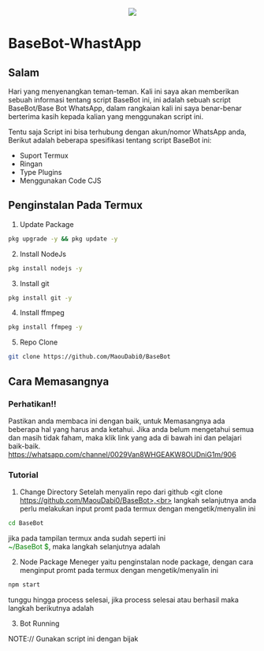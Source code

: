<p align="center">
<img src="https://files.catbox.moe/7t0628.jpg">

# BaseBot-WhastApp

## Salam
   Hari yang menyenangkan teman-teman. Kali ini saya akan memberikan sebuah informasi tentang script BaseBot ini, ini adalah sebuah script BaseBot/Base Bot WhatsApp,   dalam rangkaian kali ini saya benar-benar berterima kasih kepada kalian yang menggunakan script ini.

   Tentu saja Script ini bisa terhubung dengan akun/nomor WhatsApp anda, Berikut adalah beberapa spesifikasi tentang script BaseBot ini:

- Suport Termux
- Ringan
- Type Plugins
- Menggunakan Code CJS

## Penginstalan Pada Termux

1. Update Package

```bash
pkg upgrade -y && pkg update -y
```

2. Install NodeJs

```bash
pkg install nodejs -y
```

3. Install git

```bash
pkg install git -y
```
4. Install ffmpeg

```bash
pkg install ffmpeg -y
```
5. Repo Clone

```bash
git clone https://github.com/MaouDabi0/BaseBot
```

## Cara Memasangnya

### Perhatikan!!
  Pastikan anda membaca ini dengan baik, untuk Memasangnya ada beberapa hal yang harus anda ketahui. Jika anda belum mengetahui semua dan masih tidak faham, maka klik link yang ada di bawah ini dan pelajari baik-baik.
  https://whatsapp.com/channel/0029Van8WHGEAKW8OUDniG1m/906

### Tutorial

1. Change Directory
   Setelah menyalin repo dari github <git clone https://github.com/MaouDabi0/BaseBot>,<br> langkah selanjutnya anda perlu melakukan input promt pada termux dengan mengetik/menyalin ini
   
```bash
cd BaseBot
```

   jika pada tampilan termux anda sudah seperti ini<br> <span style="color: green;">~/BaseBot $</span>, maka langkah selanjutnya adalah<br>
   
2. Node Package Meneger
   yaitu penginstalan node package, dengan cara menginput promt pada termux dengan mengetik/menyalin ini

```bash
npm start
```
   tunggu hingga process selesai, jika process selesai atau berhasil maka langkah berikutnya adalah<br>

3. Bot Running
   

NOTE:// Gunakan script ini dengan bijak
